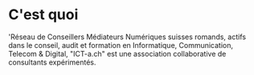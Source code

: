 # C'est quoi #

'Réseau de Conseillers Médiateurs Numériques suisses romands, actifs dans le conseil, audit et formation en Informatique, Communication, Telecom & Digital, "ICT-a.ch" est une association collaborative de consultants expérimentés.

